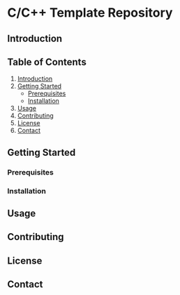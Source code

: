 ﻿<!-- ========================================================             -->
<!-- README.md File                                                       -->
<!-- ========================================================             -->
<!-- Project Name: C/C++ Template Repository # TODO                       -->
<!-- Repository: https://github.com/jekwwer/c-cpp-cmake-template # TODO   -->
<!-- Author: Evgenii Shiliaev                                           -->
<!-- Description: This README provides an overview of the project,        -->
<!-- instructions for installation, usage, and contribution guidelines.   -->
<!-- ========================================================             -->

# C/C++ Template Repository

## Introduction

<!-- Provide a brief, compelling introduction to your project. -->
<!-- Explain what the project does and why it is useful. -->

## Table of Contents

<!-- List the main sections of the README in the order they appear. -->

1. [Introduction](#introduction)
2. [Getting Started](#getting-started)
   - [Prerequisites](#prerequisites)
   - [Installation](#installation)
3. [Usage](#usage)
4. [Contributing](#contributing)
5. [License](#license)
6. [Contact](#contact)

## Getting Started

<!-- Provide instructions on how to get a copy of the project up and running on a local machine for development and testing purposes. -->

### Prerequisites

<!-- List any prerequisites, libraries, or tools that are required to build the project. -->

### Installation

<!-- Step-by-step series of examples that show how to set up a development environment. -->

## Usage

<!-- Show how to use the project, provide code blocks or screenshots as necessary. -->

## Contributing

<!-- Instructions for how to contribute to the project. -->

## License

<!-- Details about the license and a link to the full license text. -->

## Contact

<!-- Provide a way for users to reach out or follow the project, such as an email address or social media links. -->

<!-- ======================================================== -->
<!-- End of README.md -->
<!-- ======================================================== -->
